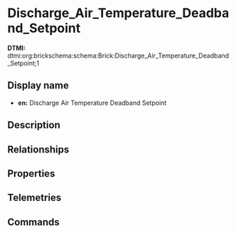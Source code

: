 # Discharge_Air_Temperature_Deadband_Setpoint
**DTMI:** dtmi:org:brickschema:schema:Brick:Discharge_Air_Temperature_Deadband_Setpoint;1
## Display name
- **en:** Discharge Air Temperature Deadband Setpoint
## Description
## Relationships
## Properties
## Telemetries
## Commands
